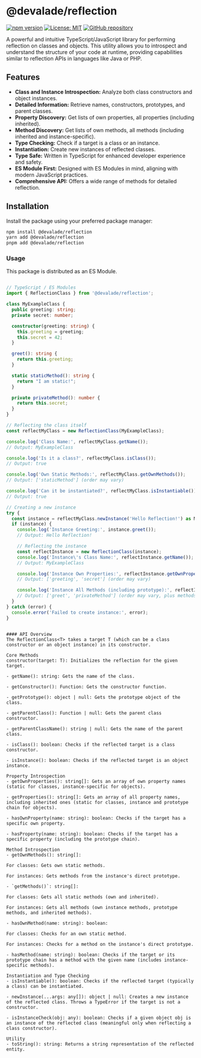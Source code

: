 # @devalade/reflection

[![npm version](https://badge.fury.io/js/%40devalade%2Freflection.svg)](https://badge.fury.io/js/%40devalade%2Freflection)
[![License: MIT](https://img.shields.io/badge/License-MIT-yellow.svg)](https://opensource.org/licenses/MIT)
[![GitHub repository](https://img.shields.io/badge/GitHub-View%20Repository-blue?logo=github)](https://github.com/devalade/reflection)

A powerful and intuitive TypeScript/JavaScript library for performing reflection on classes and objects. This utility allows you to introspect and understand the structure of your code at runtime, providing capabilities similar to reflection APIs in languages like Java or PHP.

## Features

* **Class and Instance Introspection:** Analyze both class constructors and object instances.
* **Detailed Information:** Retrieve names, constructors, prototypes, and parent classes.
* **Property Discovery:** Get lists of own properties, all properties (including inherited).
* **Method Discovery:** Get lists of own methods, all methods (including inherited and instance-specific).
* **Type Checking:** Check if a target is a class or an instance.
* **Instantiation:** Create new instances of reflected classes.
* **Type Safe:** Written in TypeScript for enhanced developer experience and safety.
* **ES Module First:** Designed with ES Modules in mind, aligning with modern JavaScript practices.
* **Comprehensive API:** Offers a wide range of methods for detailed reflection.

## Installation

Install the package using your preferred package manager:

```bash
npm install @devalade/reflection
yarn add @devalade/reflection
pnpm add @devalade/reflection

```

### Usage
This package is distributed as an ES Module.
```typescript

// TypeScript / ES Modules
import { ReflectionClass } from '@devalade/reflection';

class MyExampleClass {
  public greeting: string;
  private secret: number;

  constructor(greeting: string) {
    this.greeting = greeting;
    this.secret = 42;
  }

  greet(): string {
    return this.greeting;
  }

  static staticMethod(): string {
    return "I am static!";
  }

  private privateMethod(): number {
    return this.secret;
  }
}

// Reflecting the class itself
const reflectMyClass = new ReflectionClass(MyExampleClass);

console.log('Class Name:', reflectMyClass.getName());
// Output: MyExampleClass

console.log('Is it a class?', reflectMyClass.isClass());
// Output: true

console.log('Own Static Methods:', reflectMyClass.getOwnMethods());
// Output: ['staticMethod'] (order may vary)

console.log('Can it be instantiated?', reflectMyClass.isInstantiable());
// Output: true

// Creating a new instance
try {
  const instance = reflectMyClass.newInstance('Hello Reflection!') as MyExampleClass;
  if (instance) {
    console.log('Instance Greeting:', instance.greet());
    // Output: Hello Reflection!

    // Reflecting the instance
    const reflectInstance = new ReflectionClass(instance);
    console.log('Instance\'s Class Name:', reflectInstance.getName());
    // Output: MyExampleClass

    console.log('Instance Own Properties:', reflectInstance.getOwnProperties());
    // Output: ['greeting', 'secret'] (order may vary)

    console.log('Instance All Methods (including prototype):', reflectInstance.getMethods());
    // Output: ['greet', 'privateMethod'] (order may vary, plus methods from Object.prototype if not filtered)
  }
} catch (error) {
  console.error('Failed to create instance:', error);
}
```
```

#### API Overview
The ReflectionClass<T> takes a target T (which can be a class constructor or an object instance) in its constructor.

Core Methods
constructor(target: T): Initializes the reflection for the given target.

- getName(): string: Gets the name of the class.

- getConstructor(): Function: Gets the constructor function.

- getPrototype(): object | null: Gets the prototype object of the class.

- getParentClass(): Function | null: Gets the parent class constructor.

- getParentClassName(): string | null: Gets the name of the parent class.

- isClass(): boolean: Checks if the reflected target is a class constructor.

- isInstance(): boolean: Checks if the reflected target is an object instance.

Property Introspection
- getOwnProperties(): string[]: Gets an array of own property names (static for classes, instance-specific for objects).

- getProperties(): string[]: Gets an array of all property names, including inherited ones (static for classes, instance and prototype chain for objects).

- hasOwnProperty(name: string): boolean: Checks if the target has a specific own property.

- hasProperty(name: string): boolean: Checks if the target has a specific property (including the prototype chain).

Method Introspection
- getOwnMethods(): string[]:

For classes: Gets own static methods.

For instances: Gets methods from the instance's direct prototype.

- `getMethods()`: string[]:

For classes: Gets all static methods (own and inherited).

For instances: Gets all methods (own instance methods, prototype methods, and inherited methods).

- hasOwnMethod(name: string): boolean:

For classes: Checks for an own static method.

For instances: Checks for a method on the instance's direct prototype.

- hasMethod(name: string): boolean: Checks if the target or its prototype chain has a method with the given name (includes instance-specific methods).

Instantiation and Type Checking
- isInstantiable(): boolean: Checks if the reflected target (typically a class) can be instantiated.

- newInstance(...args: any[]): object | null: Creates a new instance of the reflected class. Throws a TypeError if the target is not a constructor.

- isInstanceCheck(obj: any): boolean: Checks if a given object obj is an instance of the reflected class (meaningful only when reflecting a class constructor).

Utility
- toString(): string: Returns a string representation of the reflected entity.
